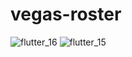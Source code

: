 
# vegas-roster

![flutter_16](https://github.com/user-attachments/assets/70e2937d-921a-4e76-9f40-1060db45b230)
![flutter_15](https://github.com/user-attachments/assets/8b77bf1c-c9ec-4dba-987c-25792a2c2664)
